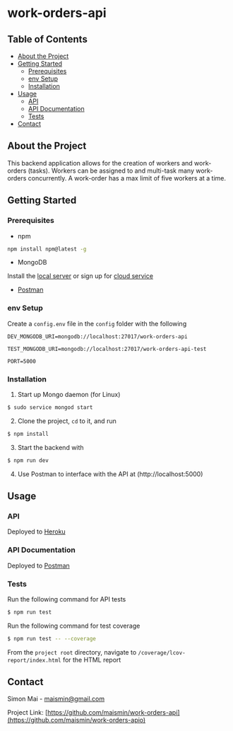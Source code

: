 # work-orders-api

<!-- TABLE OF CONTENTS -->
## Table of Contents

* [About the Project](#about-the-project)
* [Getting Started](#getting-started)
  * [Prerequisites](#prerequisites)
  * [env Setup](#env-setup)
  * [Installation](#installation)
* [Usage](#usage)
  * [API](#api)
  * [API Documentation](#api-documentation)
  * [Tests](#tests)
* [Contact](#contact)

<!-- ABOUT THE PROJECT -->
## About the Project

This backend application allows for the creation of workers and work-orders (tasks). Workers can be assigned to and multi-task many work-orders concurrently. A work-order has a max limit of five workers at a time.

## Getting Started

### Prerequisites

- npm

```sh
npm install npm@latest -g
```

- MongoDB

Install the [local server](https://docs.mongodb.com/manual/administration/install-on-linux/) or sign up for [cloud service](https://www.mongodb.com/download-center/cloud)

- [Postman](https://www.getpostman.com/downloads/)

<!-- ENV SETUP -->
### env Setup

Create a `config.env` file in the `config` folder with the following

```
DEV_MONGODB_URI=mongodb://localhost:27017/work-orders-api

TEST_MONGODB_URI=mongodb://localhost:27017/work-orders-api-test

PORT=5000
```

### Installation

1. Start up Mongo daemon (for Linux)
```bash
$ sudo service mongod start
```
2. Clone the project, `cd` to it, and run
```bash
$ npm install
```
3. Start the backend with
```bash
$ npm run dev
```
4. Use Postman to interface with the API at (http://localhost:5000)




<!-- USAGE -->
## Usage

### API

Deployed to [Heroku](https://work-orders-api.herokuapp.com/)

### API Documentation

Deployed to [Postman](https://documenter.getpostman.com/view/2952922/SW7T7BMs?version=latest#2f523243-8917-497c-b05a-cd0ade3feb73)

### Tests

Run the following command for API tests

```bash
$ npm run test
```

Run the following command for test coverage

```bash
$ npm run test -- --coverage
```

From the `project root` directory, navigate to `/coverage/lcov-report/index.html` for the HTML report

<!-- CONTACT -->
## Contact

Simon Mai - maismin@gmail.com

Project Link:
[https://github.com/maismin/work-orders-api](https://github.com/maismin/work-orders-apio)